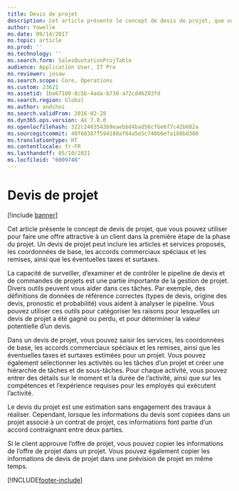 ```yaml
---
title: Devis de projet
description: Cet article présente le concept de devis de projet, que vous pouvez utiliser pour faire une offre attractive à un client dans la première étape de la phase du projet. Un devis de projet peut inclure les articles et services proposés, les coordonnées de base, les accords commerciaux spéciaux et les remises, ainsi que les éventuelles taxes et surtaxes.
author: Yowelle
ms.date: 09/14/2017
ms.topic: article
ms.prod: ''
ms.technology: ''
ms.search.form: SalesQuotationProjTable
audience: Application User, IT Pro
ms.reviewer: josaw
ms.search.scope: Core, Operations
ms.custom: 23621
ms.assetid: 1ba67109-8c5b-4ada-b730-a72cd46203fd
ms.search.region: Global
ms.author: andchoi
ms.search.validFrom: 2016-02-28
ms.dyn365.ops.version: AX 7.0.0
ms.openlocfilehash: 322c2403543b9eaebbd4bad56cfbe6f7c42b682a
ms.sourcegitcommit: 40f68387f594180af64a5e5c748b6efa188bd300
ms.translationtype: HT
ms.contentlocale: fr-FR
ms.lasthandoff: 05/10/2021
ms.locfileid: "6009748"
---
```

# <a name="project-quotations"></a>Devis de projet

[!include [banner](../includes/banner.md)]

Cet article présente le concept de devis de projet, que vous pouvez utiliser pour faire une offre attractive à un client dans la première étape de la phase du projet. Un devis de projet peut inclure les articles et services proposés, les coordonnées de base, les accords commerciaux spéciaux et les remises, ainsi que les éventuelles taxes et surtaxes. 

La capacité de surveiller, d’examiner et de contrôler le pipeline de devis et de commandes de projets est une partie importante de la gestion de projet. Divers outils peuvent vous aider dans ces tâches. Par exemple, des définitions de données de référence correctes (types de devis, origine des devis, pronostic et probabilité) vous aident à analyser le pipeline. Vous pouvez utiliser ces outils pour catégoriser les raisons pour lesquelles un devis de projet a été gagné ou perdu, et pour déterminer la valeur potentielle d’un devis. 

Dans un devis de projet, vous pouvez saisir les services, les coordonnées de base, les accords commerciaux spéciaux et les remises, ainsi que les éventuelles taxes et surtaxes estimées pour un projet. Vous pouvez également sélectionner les activités ou les tâches d’un projet et créer une hiérarchie de tâches et de sous-tâches. Pour chaque activité, vous pouvez entrer des détails sur le moment et la durée de l’activité, ainsi que sur les compétences et l’expérience requises pour les employés qui exécutent l’activité. 

Le devis du projet est une estimation sans engagement des travaux à réaliser. Cependant, lorsque les informations du devis sont copiées dans un projet associé à un contrat de projet, ces informations font partie d’un accord contraignant entre deux parties. 

Si le client approuve l’offre de projet, vous pouvez copier les informations de l’offre de projet dans un projet. Vous pouvez également copier les informations de devis de projet dans une prévision de projet en même temps.





[!INCLUDE[footer-include](../includes/footer-banner.md)]